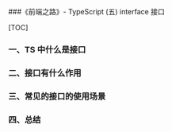 ###《前端之路》- TypeScript (五) interface 接口

[TOC]

### 一、TS 中什么是接口

### 二、接口有什么作用

### 三、常见的接口的使用场景

### 四、总结
